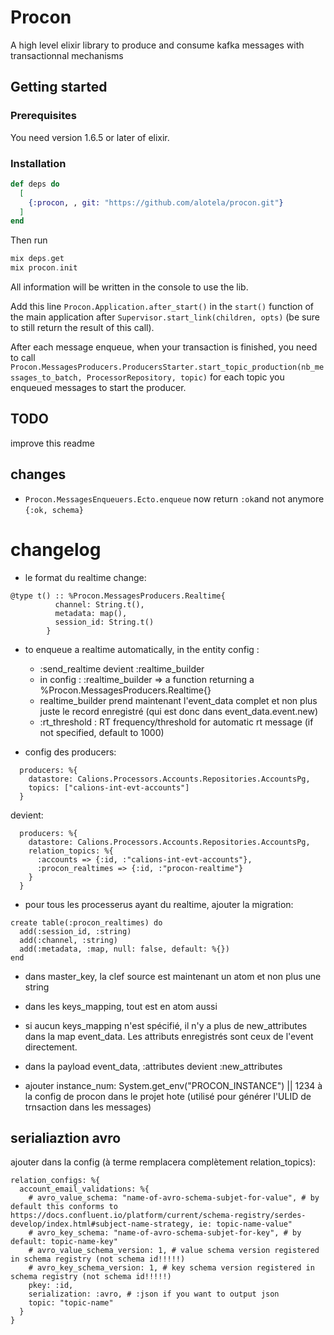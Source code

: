 # Procon

A high level elixir library to produce and consume kafka messages with transactionnal mechanisms

## Getting started

### Prerequisites

You need version 1.6.5 or later of elixir.

### Installation

```elixir
def deps do
  [
    {:procon, , git: "https://github.com/alotela/procon.git"}
  ]
end
```

Then run

```elixir
mix deps.get
mix procon.init
```

All information will be written in the console to use the lib.

Add this line `Procon.Application.after_start()` in the `start()` function of the main application after `Supervisor.start_link(children, opts)` (be sure to still return the result of this call).

After each message enqueue, when your transaction is finished, you need to call `Procon.MessagesProducers.ProducersStarter.start_topic_production(nb_messages_to_batch, ProcessorRepository, topic)` for each topic you enqueued messages to start the producer.

## TODO

improve this readme

## changes

- `Procon.MessagesEnqueuers.Ecto.enqueue` now return `:ok`and not anymore `{:ok, schema}`

# changelog

- le format du realtime change:

```
@type t() :: %Procon.MessagesProducers.Realtime{
          channel: String.t(),
          metadata: map(),
          session_id: String.t()
        }
```

- to enqueue a realtime automatically, in the entity config :

  - :send_realtime devient :realtime_builder
  - in config : :realtime_builder => a function returning a %Procon.MessagesProducers.Realtime{}
  - realtime_builder prend maintenant l'event_data complet et non plus juste le record enregistré (qui est donc dans event_data.event.new)
  - :rt_threshold : RT frequency/threshold for automatic rt message (if not specified, default to 1000)

- config des producers:

```
  producers: %{
    datastore: Calions.Processors.Accounts.Repositories.AccountsPg,
    topics: ["calions-int-evt-accounts"]
  }
```

devient:

```
  producers: %{
    datastore: Calions.Processors.Accounts.Repositories.AccountsPg,
    relation_topics: %{
      :accounts => {:id, :"calions-int-evt-accounts"},
      :procon_realtimes => {:id, :"procon-realtime"}
    }
  }
```

- pour tous les processerus ayant du realtime, ajouter la migration:

```
create table(:procon_realtimes) do
  add(:session_id, :string)
  add(:channel, :string)
  add(:metadata, :map, null: false, default: %{})
end
```

- dans master_key, la clef source est maintenant un atom et non plus une string
- dans les keys_mapping, tout est en atom aussi

- si aucun keys_mapping n'est spécifié, il n'y a plus de new_attributes dans la map event_data. Les attributs enregistrés sont ceux de l'event directement.

- dans la payload event_data, :attributes devient :new_attributes

- ajouter instance_num: System.get_env("PROCON_INSTANCE") || 1234 à la config de procon dans le projet hote (utilisé pour générer l'ULID de trnsaction dans les messages)

## serialiaztion avro

ajouter dans la config (à terme remplacera complètement relation_topics):

```
relation_configs: %{
  account_email_validations: %{
    # avro_value_schema: "name-of-avro-schema-subjet-for-value", # by default this conforms to https://docs.confluent.io/platform/current/schema-registry/serdes-develop/index.html#subject-name-strategy, ie: topic-name-value"
    # avro_key_schema: "name-of-avro-schema-subjet-for-key", # by default: topic-name-key"
    # avro_value_schema_version: 1, # value schema version registered in schema registry (not schema id!!!!!)
    # avro_key_schema_version: 1, # key schema version registered in schema registry (not schema id!!!!!)
    pkey: :id,
    serialization: :avro, # :json if you want to output json
    topic: "topic-name"
  }
}
```
